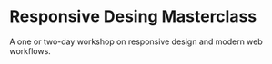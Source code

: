 # Responsive Desing Masterclass
A one or two-day workshop on responsive design and modern web workflows.
